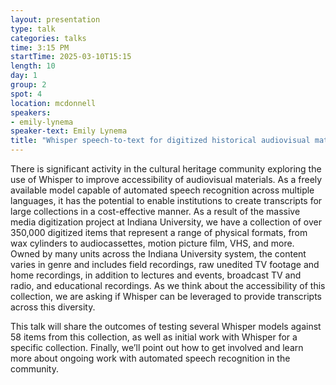 ```yaml
---
layout: presentation
type: talk
categories: talks
time: 3:15 PM
startTime: 2025-03-10T15:15 
length: 10
day: 1
group: 2
spot: 4
location: mcdonnell
speakers:
- emily-lynema
speaker-text: Emily Lynema
title: "Whisper speech-to-text for digitized historical audiovisual materials"
---
```

There is significant activity in the cultural heritage community exploring the use of Whisper to improve accessibility of audiovisual materials. As a freely available model capable of automated speech recognition across multiple languages, it has the potential to enable institutions to create transcripts for large collections in a cost-effective manner. As a result of the massive media digitization project at Indiana University, we have a collection of over 350,000 digitized items that represent a range of physical formats, from wax cylinders to audiocassettes, motion picture film, VHS, and more. Owned by many units across the Indiana University system, the content varies in genre and includes field recordings, raw unedited TV footage and home recordings, in addition to lectures and events, broadcast TV and radio, and educational recordings. As we think about the accessibility of this collection, we are asking if Whisper can be leveraged to provide transcripts across this diversity.

This talk will share the outcomes of testing several Whisper models against 58 items from this collection, as well as initial work with Whisper for a specific collection. Finally, we’ll point out how to get involved and learn more about ongoing work with automated speech recognition in the community. 
